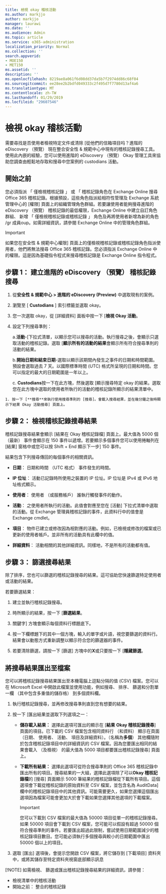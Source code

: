 ```yaml
---
title: 檢視 okay 稽核活動
ms.author: markjjo
author: markjjo
manager: laurawi
ms.date: ''
ms.audience: Admin
ms.topic: article
ms.service: o365-administration
localization_priority: Normal
ms.collection: ''
search.appverid:
- MOE150
- MET150
ms.assetid: ''
description: ''
ms.openlocfilehash: 8219ae8a061f6d08dd37da5b7f2974dd86c68f04
ms.sourcegitcommit: ee28ee2b2bdfd049333c2f495d7f7780d13af4a6
ms.translationtype: MT
ms.contentlocale: zh-TW
ms.lasthandoff: 01/29/2019
ms.locfileid: "29607546"
---
```

# <a name="viewing-custodian-audit-activity"></a>檢視 okay 稽核活動

需要尋找是否使用者檢視特定文件或清除 [從他們的信箱項目吗？進階的 eDiscovery （預覽） 現在整合安全性 & 規範中心中現有的稽核記錄搜尋工具。使用此內嵌的經驗，您可以使用進階的 eDiscovery （預覽） Okay 管理工具來協助您調查由輕鬆地存取和搜尋中您案例的 custodians 活動。

## <a name="before-you-begin"></a>開始之前

您必須指派 「 僅檢視稽核記錄 」 或 「 稽核記錄角色在 Exchange Online 搜尋 Office 365 稽核記錄。根據預設，這些角色指派給相符性管理及 Exchange 系統管理中心的 [權限] 頁面上的組織管理角色群組。若要讓使用者能夠搜尋進階的 eDiscovery （預覽） 稽核記錄的最低權限，Exchange Online 中建立自訂角色群組、 新增 「 僅檢視稽核記錄或稽核記錄 」 角色及再將使用者新增為新的角色 /gr 成員oup。如需詳細資訊，請參閱 Exchange Online 中的管理角色群組。

> [!IMPORTANT]
> 如果您在安全性 & 規範中心權限] 頁面上的僅檢視稽核記錄或稽核記錄角色指派使用者，他們將無法搜尋 Office 365 稽核記錄。您必須指派 Exchange Online 中的權限。這是因為基礎指令程式來搜尋稽核記錄是 Exchange Online 指令程式。

## <a name="step-1-create-an-advanced-ediscovery-preview-audit-log-search"></a>步驟 1： 建立進階的 eDiscovery （預覽） 稽核記錄搜尋

   1. 從**安全性 & 規範中心 > 進階的 eDiscovery (Preview)** 中選取現有的案例。
   
   2. 瀏覽至 [ **Custodians** ] 索引標籤並選取 okay。
   
   3. 您一次選取 okay，從 [詳細資料] 面板中按一下 [**檢視 Okay 活動**。
   
   4. 設定下列搜尋準則：
      
      a.**活動**-[下拉式清單，以顯示您可以搜尋的活動。執行搜尋之後，會顯示只選取活動的稽核記錄。選取 [**顯示所有的活動的結果**會顯示所有符合搜尋準則的活動的結果。
      
      b.**開始日期和結束日期**-選取以顯示該期間內發生之事件的日期和時間範圍。預設會選取過去 7 天。以國際標準時間 (UTC) 格式所呈現的日期和時間。您可以指定的最大的日期範圍是一年以上。
      
      c. **Custodians**按一下在此方塊，然後選取 [顯示搜尋特定 okay 的結果。選取您在此方塊中選取的使用者所執行的活動的稽核記錄所顯示的結果清單中。
    
    1. 按一下 [**搜尋**來執行使用搜尋準則的 [搜尋]。會載入搜尋結果，並在幾分鐘之後時顯示下結果 Okay 活動搜尋] 頁面上。 

## <a name="step-2-view-the-audit-log-search-results"></a>步驟 2： 檢視稽核記錄搜尋結果

稽核記錄搜尋結果會顯示 [結果在 Okay 稽核記錄檔] 頁面上。最大值為 5000 個 （最新） 事件會顯示在 150 事件以遞增。若要顯示多個事件您可以使用捲軸列在 [結果] 窗格中或您可以按 Shift + End 顯示下一步] 150 事件。

結果包含下列搜尋傳回的每個事件的相關資訊。
- **日期**： 日期和時間 （UTC 格式） 事件發生的時間。

- **IP 位址**： 活動已記錄時所使用之裝置的 IP 位址。IP 位址是 IPv4 或 IPv6 地址格式顯示。

- **使用者**： 使用者 （或服務帳戶） 誰執行觸發事件的動作。

- **活動**： 之使用者所執行的活動。此值會對應至您在 [活動] 下拉式清單中選取的活動。從 Exchange 管理員稽核記錄的事件，此資料行中的值會是 Exchange cmdlet。

- **項目**： 物件已建立或修改因為相對應的活動。例如，已檢視或修改的檔案或已更新的使用者帳戶。並非所有的活動具有此欄中的值。

- **詳細資料**： 活動相關的其他詳細資訊。同樣地，不是所有的活動都有值。

## <a name="step-3-filter-the-search-results"></a>步驟 3： 篩選搜尋結果

除了排序，您也可以篩選的稽核記錄搜尋的結果。這可協助您快速篩選特定使用者或活動的結果。 

若要篩選結果：

 1. 建立並執行稽核記錄搜尋。
  
2. 時所顯示的結果，按一下 [**篩選結果**。
 
3. 關鍵字] 方塊會顯示每個資料行標題底下。
  
4. 按一下欄標題下的其中一個方塊，輸入的單字或片語，視您要篩選的資料行。結果會以動態方式重新調整以顯示符合您的篩選器的事件。
  
5. 若要清除篩選，請按一下 [篩選] 方塊中的**X**或只要按一下 [**隱藏篩選**。

## <a name="export-the-search-results-to-a-file"></a>將搜尋結果匯出至檔案

您可以將稽核記錄搜尋結果匯出至本機電腦上逗點分隔的值 (CSV) 檔案。您可以在 Microsoft Excel 中開啟此檔案並使用功能，例如搜尋、 排序、 篩選和分割單一欄 （其中包含多重值的儲存格） 到多個資料欄。

1. 執行稽核記錄搜尋，並再修改搜尋準則直到您有想要的結果。
  
2. 按一下 [匯出結果並選取下列選項之一：

    - **儲存載入結果：** 選擇此選項可匯出的顯示在 [**結果** **Okay 稽核記錄搜尋**] 頁面的項目。已下載的 CSV 檔案包含相同資料行 （和資料） 顯示在頁面 （日期、 使用者、 活動、 項目及詳細資料）。（名稱為**多個**） 其他欄隨附於包含稽核記錄項目中的詳細資訊的 CSV 檔案。因為您要匯出相同的結果會載入 （及檢視） 的最大值為 5000 項目都要匯出稽核記錄搜尋] 頁面上。
        
    - **下載所有結果：** 選擇此選項可從符合搜尋準則的 Office 365 稽核記錄中匯出所有的項目。搜尋結果的一大組，選擇此選項除了可以**Okay 稽核記錄檔**的 [搜尋] 頁面顯示 5000 筆結果的稽核記錄檔從下載所有項目。這個選項會下載從稽核記錄的原始資料至 CSV 檔案，並包含名為 AuditData] 欄中的稽核記錄項目中的其他資訊。可能需要更久，如果您選擇這個匯出選項因為檔案可能會更加大於會下載如果您選擇其他選項的下載檔案。
    
      > [!IMPORTANT]
      > 您可以下載到 CSV 檔案的最大值為 50000 項目從單一的稽核記錄搜尋。如果 50000 項目會下載到 CSV 檔案，您可能可以假設有超過 50000 個符合搜尋準則的事件。若要匯出超過此限制，嘗試使用日期範圍減少的稽核記錄項目數目。您可能必須執行多個搜尋與較小的日期範圍中匯出 50000 個以上的項目。
        

3. 選取 [匯出] 選項後，會提示您開啟 CSV 檔案，將它儲存到 [下載項目] 資料夾中，或將其儲存至特定資料夾視窗底部顯示訊息

[!NOTE] 
 如需檢視、 篩選或匯出稽核記錄搜尋結果的詳細資訊，請參閱：
   - 檢視清單中的稽核活動 
   - 開始之前： 整合的稽核記錄
 